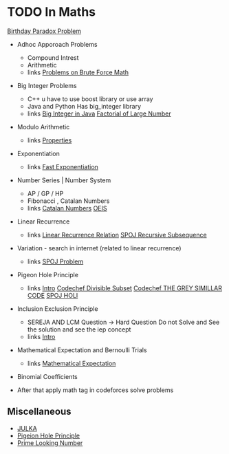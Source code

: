 # TODO In Maths

[Birthday Paradox Problem](https://www.geeksforgeeks.org/birthday-paradox/)

- Adhoc Apporoach Problems

  - Compound Intrest
  - Arithmetic
  - links
    [Problems on Brute Force Math](https://codeforces.com/problemset?tags=math,brute%20force)

- Big Integer Problems

  - C++ u have to use boost library or use array
  - Java and Python Has big_integer library
  - links
    [Big Integer in Java](https://www.geeksforgeeks.org/biginteger-class-in-java/)
    [Factorial of Large Number](https://practice.geeksforgeeks.org/problems/factorials-of-large-numbers/0)

- Modulo Arithmetic

  - links
    [Properties](http://theoryofprogramming.com/2014/12/24/modular-arithmetic-properties/)

- Exponentiation

  - links
    [Fast Exponentiation](https://www.geeksforgeeks.org/modular-exponentiation-power-in-modular-arithmetic/)

- Number Series | Number System

  - AP / GP / HP
  - Fibonacci , Catalan Numbers
  - links
    [Catalan Numbers](https://www.geeksforgeeks.org/program-nth-catalan-number/)
    [OEIS](http://oeis.org/)

- Linear Recurrence

  - links
    [Linear Recurrence Relation](https://www.hackerearth.com/practice/notes/solving-linear-recurrence-relation/)
    [SPOJ Recursive Subsequence](https://www.spoj.com/problems/SEQ/)

- Variation - search in internet (related to linear recurrence)

  - links
    [SPOJ Problem](http://www.spoj.com/problems/SPP/)

- Pigeon Hole Principle

  - links
    [Intro](https://www.geeksforgeeks.org/discrete-mathematics-the-pigeonhole-principle/)
    [Codechef Divisible Subset](https://www.codechef.com/problems/DIVSUBS)
    [Codechef THE GREY SIMILLAR CODE](https://www.codechef.com/problems/GRAYSC)
    [SPOJ HOLI](https://www.spoj.com/problems/HOLI/)

- Inclusion Exclusion Principle

  - SEREJA AND LCM Question -> Hard Question Do not Solve and See the solution and see the iep concept
  - links
    [Intro](https://www.geeksforgeeks.org/inclusion-exclusion-principle-and-programming-applications/)

- Mathematical Expectation and Bernoulli Trials

  - links
    [Mathematical Expectation](https://www.codechef.com/wiki/tutorial-expectation)

- Binomial Coefficients

- After that apply math tag in codeforces solve problems

## Miscellaneous

- [JULKA](https://www.spoj.com/problems/JULKA/)
- [Pigeion Hole Principle](https://www.mathscareers.org.uk/article/pigeonhole-principle/)
- [Prime Looking Number](https://www.cut-the-knot.org/arithmetic/combinatorics/InclExclEx.shtml)
